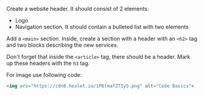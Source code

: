 
Create a website header. It should consist of 2 elements:

  * Logo
  * Navigation section. It should contain a bulleted list with two elements

Add a `<main>` section. Inside, create a section with a header with an `<h2>` tag and two blocks describing the new services.

Don't forget that inside the `<article>` tag, there should be a header. Mark up these headers with the `h3` tag.

For image use following code:

```html
<img src="https://cdn6.hexlet.io/1P6tmafZTIy5.png" alt="Code Basics">
```
